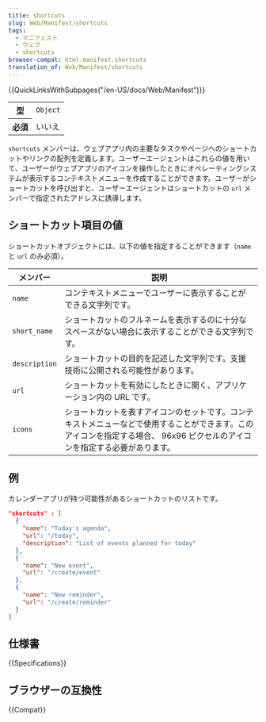 ```yaml
---
title: shortcuts
slug: Web/Manifest/shortcuts
tags:
  - マニフェスト
  - ウェブ
  - shortcuts
browser-compat: html.manifest.shortcuts
translation_of: Web/Manifest/shortcuts
---
```

{{QuickLinksWithSubpages("/en-US/docs/Web/Manifest")}}

<table class="properties">
  <tbody>
    <tr>
      <th scope="row">型</th>
      <td><code>Object</code></td>
    </tr>
    <tr>
      <th scope="row">必須</th>
      <td>いいえ</td>
    </tr>
  </tbody>
</table>

`shortcuts` メンバーは、ウェブアプリ内の主要なタスクやページへのショートカットやリンクの配列を定義します。ユーザーエージェントはこれらの値を用いて、ユーザーがウェブアプリのアイコンを操作したときにオペレーティングシステムが表示するコンテキストメニューを作成することができます。ユーザーがショートカットを呼び出すと、ユーザーエージェントはショートカットの `url` メンバーで指定されたアドレスに誘導します。

## ショートカット項目の値

ショートカットオブジェクトには、以下の値を指定することができます（`name` と `url` のみ必須）。

<table class="fullwidth-table standard-table">
  <thead>
    <tr>
      <th scope="col">メンバー</th>
      <th scope="col">説明</th>
    </tr>
  </thead>
  <tbody>
    <tr>
      <td><code>name</code></td>
      <td>コンテキストメニューでユーザーに表示することができる文字列です。</td>
    </tr>
    <tr>
      <td><code>short_name</code></td>
      <td>
        ショートカットのフルネームを表示するのに十分なスペースがない場合に表示することができる文字列です。
      </td>
    </tr>
    <tr>
      <td><code>description</code></td>
      <td>
        ショートカットの目的を記述した文字列です。支援技術に公開される可能性があります。
      </td>
    </tr>
    <tr>
      <td><code>url</code></td>
      <td>
        ショートカットを有効にしたときに開く、アプリケーション内の URL です。
      </td>
    </tr>
    <tr>
      <td><code>icons</code></td>
      <td>
        ショートカットを表すアイコンのセットです。コンテキストメニューなどで使用することができます。このアイコンを指定する場合、 96x96 ピクセルのアイコンを指定する必要があります。
      </td>
    </tr>
  </tbody>
</table>

## 例

カレンダーアプリが持つ可能性があるショートカットのリストです。

```json
"shortcuts" : [
  {
    "name": "Today's agenda",
    "url": "/today",
    "description": "List of events planned for today"
  },
  {
    "name": "New event",
    "url": "/create/event"
  },
  {
    "name": "New reminder",
    "url": "/create/reminder"
  }
]
```

## 仕様書

{{Specifications}}

## ブラウザーの互換性

{{Compat}}
